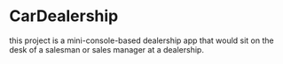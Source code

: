 # CarDealership
this project is a mini-console-based dealership app that would sit on the desk of a salesman or sales manager at a dealership.
